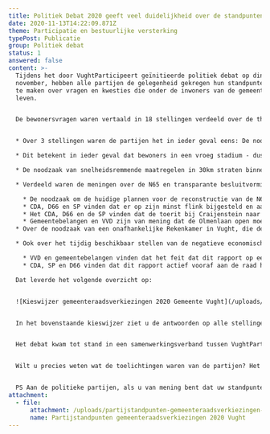 ```yaml
---
title: Politiek Debat 2020 geeft veel duidelijkheid over de standpunten van partijen
date: 2020-11-13T14:22:09.871Z
theme: Participatie en bestuurlijke versterking
typePost: Publicatie
group: Politiek debat
status: 1
answered: false
content: >-
  Tijdens het door VughtParticipeert geïnitieerde politiek debat op dinsdag 10
  november, hebben alle partijen de gelegenheid gekregen hun standpunten kenbaar
  te maken over vragen en kwesties die onder de inwoners van de gemeente Vught
  leven. 


  De bewonersvragen waren vertaald in 18 stellingen verdeeld over de thema’s: ‘wonen & voorzieningen’, ‘verkeer & verkeersveiligheid’ (inclusief de N65), ‘gezonde & schone lucht en natuurbehoud’, ‘burgerparticipatie’ en ‘financiën & transparante besluitvorming’. Voorafgaand aan het debat is aan alle partijen gevraagd standpunten in te nemen over de 18 stellingen. Alleen Gemeentebelangen en VVD waren niet bereid deze vooraf bekend te maken. Tijdens het debat konden de partijen hun standpunt toelichten. 


  * Over 3 stellingen waren de partijen het in ieder geval eens: De noodzaak van meer burgerparticipatie, ook voor jongeren, en de wens daar concreter invulling aan te geven in Vught.

  * Dit betekent in ieder geval dat bewoners in een vroeg stadium - dus al vanaf de ideefase en eerste planfase - actief worden betrokken bij projecten die van invloed zijn op hun woonomgeving.

  * De noodzaak van snelheidsremmende maatregelen in 30km straten binnen de woonkernen van de gemeente Vught. Uiteraard is hiermee nog niet duidelijk hoe de partijen aan de bovenstaande punten concreet invulling willen geven.

  * Verdeeld waren de meningen over de N65 en transparante besluitvorming, en met name:

    * De noodzaak om de huidige plannen voor de reconstructie van de N65 te heroverwegen vanwege de negatieve bijeffecten (o.a. forse verkeerstoename binnen Vught). Gemeentebelangen, de VVD en PvdA-GroenLinks willen niet heroverwegen. 
    * CDA, D66 en SP vinden dat er op zijn minst flink bijgesteld en aangepast moet worden. Voor deze aanpassingen moeten volgens hen Rijkswaterstaat en de Provincie extra bijdragen, omdat de N65 vooral gaat om een betere verkeersdoorstroom op een provinciale weg.
    * Het CDA, D66 en de SP vinden dat de toerit bij Craijenstein naar de Helvoirtseweg open moet blijven en de toerit bij de Olmenlaan dicht, Gemeentebelangen, de VVD en PvdA-GroenLinks vinden daarentegen dat de toerit bij Craijenstein wél afgesloten moet worden. 
    * Gemeentebelangen en VVD zijn van mening dat de Olmenlaan open moet blijven, dus conform het huidige bestemmingsplan. Afwijkend aan de mening van deze partijen vindt PvdA-GroenLinks dat Olmenlaan dicht mag.
  * Over de noodzaak van een onafhankelijke Rekenkamer in Vught, die de doelmatigheid en maatschappelijke bijeffecten van besluiten van het bestuur onderzoekt in het kader van transparante besluitvorming, waren de verschillen groot. Het CDA, D66 en de SP en PvdA-GroenLinks vinden onafhankelijke Rekenkamer noodzakelijk en de VVD en Gemeentebelangen niet.

  * Ook over het tijdig beschikbaar stellen van de negatieve economische evaluatie van het huidige plan, de zogeheten Maatschappelijke Kosten en Baten Analyse (MKBA), waren er duidelijke verschillen:

    * VVD en gemeentebelangen vinden dat het feit dat dit rapport op een website van Rijkswaterstaat te vinden was, voldoende.
    * CDA, SP en D66 vinden dat dit rapport actief vooraf aan de raad had moeten worden gestuurd toen het basisbesluit over de huidige plannen een aantal jaren terug, werd genomen.

  Dat leverde het volgende overzicht op:


  ![Kieswijzer gemeenteraadsverkiezingen 2020 Gemeente Vught](/uploads/partijstandpunten-gemeenteraadsverkiezingen-2020-vught.png "Kieswijzer gemeenteraadsverkiezingen 2020 Gemeente Vught")


  In het bovenstaande kieswijzer ziet u de antwoorden op alle stellingen, voor zover de VVD en Gemeentebelangen tijdens het debat hun standpunt kenbaar hebben gemaakt. Deze kieswijzer kan u helpen uw stem aan de voor u juiste partij te geven.


  Het debat kwam tot stand in een samenwerkingsverband tussen VughtParticipeert, Avulo TV, Huis73 en Theater de Speeldoos.


  Wilt u precies weten wat de toelichtingen waren van de partijen? Het debat is door Avulo TV direct uitgezonden en is hier [terug te kijken](https://www.youtube.com/watch?v=HDzXWk-Oyk0&feature=youtu.be).


  PS Aan de politieke partijen, als u van mening bent dat uw standpunten niet goed worden weergegeven of u wilt uw standpunten herzien, kunt u dat melden bij secretaris@vughtparticipeert.nl, dan actualiseren wij dit overzicht.
attachment:
  - file:
      attachment: /uploads/partijstandpunten-gemeenteraadsverkiezingen-2020-vught.pdf
      name: Partijstandpunten gemeenteraadsverkiezingen 2020 Vught
---
```

